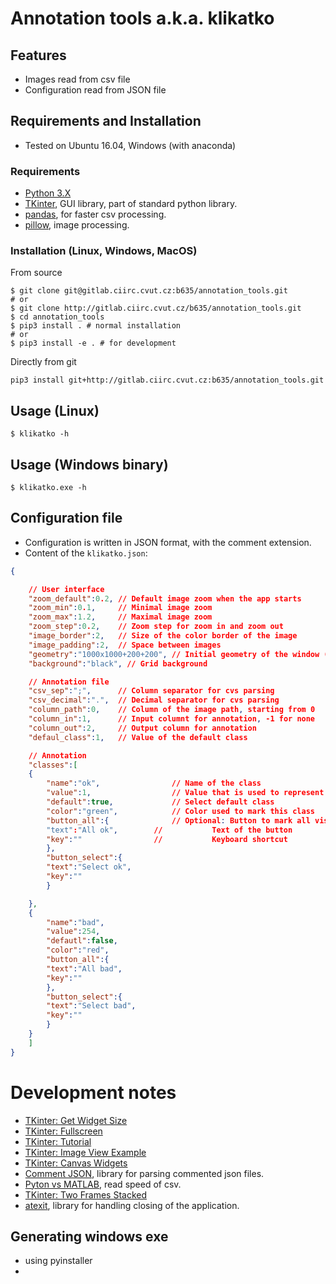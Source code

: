 # Annotation tools a.k.a. klikatko

## Features

- Images read from csv file
- Configuration read from JSON file

## Requirements and Installation

- Tested on Ubuntu 16.04, Windows (with anaconda)

### Requirements

 - [Python 3.X](https://www.python.org)
 - [TKinter](https://docs.python.org/3.6/library/tkinter.html), GUI library,  part of standard python library.
 - [pandas](https://pandas.pydata.org/), for faster csv processing.
 - [pillow](http://python-pillow.org/), image processing.

### Installation (Linux, Windows, MacOS)


From source
```shell
$ git clone git@gitlab.ciirc.cvut.cz:b635/annotation_tools.git
# or
$ git clone http://gitlab.ciirc.cvut.cz/b635/annotation_tools.git
$ cd annotation_tools
$ pip3 install . # normal installation
# or
$ pip3 install -e . # for development
```

Directly from git
``` shell
pip3 install git+http://gitlab.ciirc.cvut.cz:b635/annotation_tools.git
```

## Usage (Linux)

``` shell
$ klikatko -h
```

## Usage (Windows binary)

```
$ klikatko.exe -h
```

## Configuration file

- Configuration is written in JSON format, with the comment extension.
- Content of the `klikatko.json`:

``` json
{

    // User interface
    "zoom_default":0.2, // Default image zoom when the app starts
    "zoom_min":0.1,     // Minimal image zoom
    "zoom_max":1.2,     // Maximal image zoom
    "zoom_step":0.2,    // Zoom step for zoom in and zoom out
    "image_border":2,   // Size of the color border of the image
    "image_padding":2,  // Space between images
    "geometry":"1000x1000+200+200", // Initial geometry of the window (HxH+x+y)
    "background":"black", // Grid background

    // Annotation file
    "csv_sep":";",      // Column separator for cvs parsing
    "csv_decimal":".",  // Decimal separator for cvs parsing
    "column_path":0,    // Column of the image path, starting from 0
    "column_in":1,      // Input columnt for annotation, -1 for none
    "column_out":2,     // Output column for annotation
    "defaul_class":1,   // Value of the default class

    // Annotation
    "classes":[
	{
	    "name":"ok",                // Name of the class
	    "value":1,                  // Value that is used to represent a class
	    "default":true,             // Select default class
	    "color":"green",            // Color used to mark this class
	    "button_all":{              // Optional: Button to mark all visible images by this class
		"text":"All ok",        //           Text of the button
		"key":""                //           Keyboard shortcut
	    },
	    "button_select":{
		"text":"Select ok",
		"key":""
	    }

	},
	{
	    "name":"bad",
	    "value":254,
	    "defautl":false,
	    "color":"red",
	    "button_all":{
		"text":"All bad",
		"key":""
	    },
	    "button_select":{
		"text":"Select bad",
		"key":""
	    }
	}
    ]
}

```

# Development notes

- [TKinter: Get Widget Size](https://stackoverflow.com/questions/3950687/how-to-find-out-the-current-widget-size-in-tkinter)
- [TKinter: Fullscreen](https://stackoverflow.com/questions/7966119/display-fullscreen-mode-on-tkinter)
- [TKinter: Tutorial](http://zetcode.com/gui/tkinter/)
- [TKinter: Image View Example](https://stackoverflow.com/questions/17504570/creating-simply-image-gallery-in-python-tkinter-pil#17505256)
- [TKinter: Canvas Widgets](https://www.python-course.eu/tkinter_canvas.php)
- [Comment JSON](https://commentjson.readthedocs.io/en/latest/), library for parsing commented json files.
- [Pyton vs MATLAB](https://blog.mide.com/matlab-vs-python-speed-for-vibration-analysis-free-download), read speed of csv.
- [TKinter: Two Frames Stacked](https://stackoverflow.com/questions/7546050/switch-between-two-frames-in-tkinter)
- [atexit](https://docs.python.org/3.6/library/atexit.html), library for handling closing of the application.

## Generating windows exe

- using pyinstaller
- 
